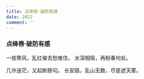 ```yaml
---
title: 点绛唇·破防有感
date: 2022
comment: ''
---
```

### 点绛唇·破防有感

一夜寒风，乱红催去愁难住。
水深相阻，再盼春何处。

几许迷茫，又起断肠句。
长安路，乱山无数，尽是遮天雾。
